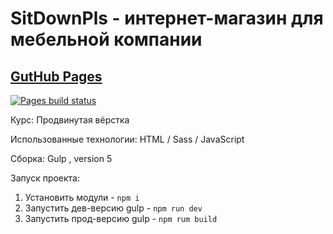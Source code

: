 # SitDownPls - интернет-магазин для мебельной компании

## [GutHub Pages](https://romanmenshikov92.github.io/Weblayout_Sitdownpls/)

[![Pages build status](https://github.com/RomanMenshikov92/Weblayout_Sitdownpls/actions/workflows/pages/pages-build-deployment/badge.svg)](https://github.com/RomanMenshikov92/ra-16-react-router/actions/workflows/pages/pages-build-deployment)

Курс: Продвинутая вёрстка

Использованные технологии: HTML / Sass / JavaScript

Сборка: Gulp , version 5

Запуск проекта:

1. Установить модули - `npm i`
2. Запустить дев-версию gulp - `npm run dev`
3. Запустить прод-версию gulp - `npm rum build`
